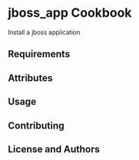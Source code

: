 jboss_app Cookbook
=======================
Install a jboss application

Requirements
------------


Attributes
----------

Usage
-----

Contributing
------------

License and Authors
-------------------
